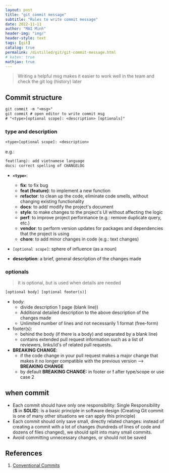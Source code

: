 ```yaml
---
layout: post
title: "git commit message"
subtitle: "Rules to write commit message"
date: 2022-11-11
author: "MAI Minh"
header-img: "img/"
header-style: text
tags: [git]
catalog: true
permalink: /distilled/git/git-commit-message.html
# katex: true
mathjax: true
---
```


> Writing a helpful msg makes it easier to work well in the team and check the git log (history) later

## Commit structure

```txt
git commit -m "<msg>"
git commit # open editor to write commit msg
# "<type>[optional scope]: <description> [optionals]"
```

### type and description

```txt
<type>[optional scope]: <description>
```

e.g.:
```txt
feat(lang): add vietnamese language
docs: correct spelling of CHANGELOG
```

- **`<type>`**:
    - **fix**: to fix bug
    - **feat (feature)**: to implement a new function
    - **refactor**: to clean up the code, eliminate code smells, without changing existing functionality
    - **docs**: to add/ modify the project's document
    - **style**: to make changes to the project's UI without affecting the logic
    - **perf**: to improve project performance (e.g.: remove duplicate query, etc.)
    - **vendor**: to perform version updates for packages and dependencies that the project is using
    - **chore**: to add minor changes in code (e.g.: text changes)
- `[optional scope]`: sphere of influence (as a noun)

- **description**: a brief, general description of the changes made
    
### optionals

> It is optional, but is used when details are needed

```txt
[optional body] [optional footer(s)]
```

- body:
    - divide description 1 page (blank line))
    - Additional detailed description to the above description of the changes made
    - Unlimited number of lines and not necessarily 1 format (free-form)
- footer(s):
    - behind the body (if there is a body) and separated by a blank line)
    - contains extended pull request information such as a list of reviewers, links/id's of related pull requests.
- **BREAKING CHANGE**:
    - if the code change in your pull request makes a major change that makes it no longer compatible with the previous version --> **BREAKING CHANGE**
    - by default **BREAKING CHANGE:** in footer or **!** after type/scope or use case 2

## when commit

- Each commit should have only one responsibility: Single Responsibility (**S** in **SOLID**): is a basic principle in software design (Creating Git commit is one of many other situations we can apply this principle)
- Each commit should only save small, directly related changes: instead of creating a commit with a lot of changes (hundreds of lines of code and dozens of files changed), we should split into many small commits.
- Avoid committing unnecessary changes, or should not be saved


## References
1. [Conventional Commits](https://www.conventionalcommits.org/en/v1.0.0/?fbclid=IwAR1XtGOTAJk-w8aEq3v983ooN1jNsrspzLJXn-kY3xZmqWkOxbIPBs7bgTc)